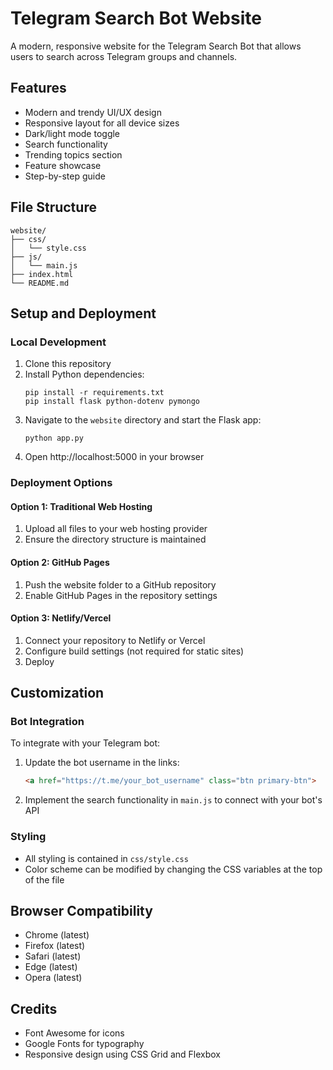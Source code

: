 # Telegram Search Bot Website

A modern, responsive website for the Telegram Search Bot that allows users to search across Telegram groups and channels.

## Features

- Modern and trendy UI/UX design
- Responsive layout for all device sizes
- Dark/light mode toggle
- Search functionality
- Trending topics section
- Feature showcase
- Step-by-step guide

## File Structure

```
website/
├── css/
│   └── style.css
├── js/
│   └── main.js
├── index.html
└── README.md
```

## Setup and Deployment

### Local Development

1. Clone this repository
2. Install Python dependencies:
   ```
   pip install -r requirements.txt
   pip install flask python-dotenv pymongo
   ```
3. Navigate to the `website` directory and start the Flask app:
   ```
   python app.py
   ```
4. Open http://localhost:5000 in your browser

### Deployment Options

#### Option 1: Traditional Web Hosting

1. Upload all files to your web hosting provider
2. Ensure the directory structure is maintained

#### Option 2: GitHub Pages

1. Push the website folder to a GitHub repository
2. Enable GitHub Pages in the repository settings

#### Option 3: Netlify/Vercel

1. Connect your repository to Netlify or Vercel
2. Configure build settings (not required for static sites)
3. Deploy

## Customization

### Bot Integration

To integrate with your Telegram bot:

1. Update the bot username in the links:
   ```html
   <a href="https://t.me/your_bot_username" class="btn primary-btn">
   ```

2. Implement the search functionality in `main.js` to connect with your bot's API

### Styling

- All styling is contained in `css/style.css`
- Color scheme can be modified by changing the CSS variables at the top of the file

## Browser Compatibility

- Chrome (latest)
- Firefox (latest)
- Safari (latest)
- Edge (latest)
- Opera (latest)

## Credits

- Font Awesome for icons
- Google Fonts for typography
- Responsive design using CSS Grid and Flexbox
